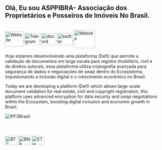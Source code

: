 ## Olá, Eu sou ASPPIBRA- Associaçâo dos Proprietários e Posseiros de Imóveis No Brasil. 
<div style="display: inline_block"><br>
<a class="text-light" href="https://asppibra.com.br/">
<img align="center" alt="Website" height="50" width="60" src="https://user-images.githubusercontent.com/80177249/189126223-20cd8fe6-1ce8-4239-9dfe-c958ba70f937.svg">
</a>
<a class="text-light" href="https://t.me/MGWBR">
<img align="center" alt="Telegram" height="40" width="50" src="https://user-images.githubusercontent.com/80177249/188511853-a40bf29d-11dc-464c-8dc3-260c2f25b74a.svg">
</a> 
<a class="text-light" href="https://discord.gg/dHqkvBYd"> 
<img align="center" alt="discord" height="40" width="50" src="https://user-images.githubusercontent.com/80177249/188511253-cc40defa-1729-42a0-b86d-a5a52755dc83.svg">
</a>
<a class="text-light" href="https://twitter.com/ASPPIBRA_ORG">
<img align="center" alt="twitter" height="40" width="50" src="https://user-images.githubusercontent.com/80177249/188512090-bd3ff1cf-ac59-4bcd-ae56-8034594855f8.svg">
</a>
<a class="text-light" href="https:///">
<img align="center" alt="Website" height="60" width="70" src="https://user-images.githubusercontent.com/80177249/189129817-0793f573-cffd-473c-b93a-a56170699920.svg">
</a> 
</div>
<div style="display: inline_block"><br> 
</div>
Hoje estamos desenvolvendo uma plataforma (Defi) que permite a validação de documentos em larga escala para registro imobiliário, civil e de direitos autorais, essa plataforma utiliza criptografia avançada para segurança de dados e negociações de swap dentro do Ecossistema, impulsionando a inclusão digital e o crescimento econômico no Brasil.

Today we are developing a platform (Defi) which allows large-scale document validation for real estate, civil and copyright registration, this platform uses advanced encryption for data security and swap negotiations within the Ecosystem, boosting digital inclusion and economic growth in Brazil.

![IPFSBrasil](https://user-images.githubusercontent.com/80177249/182133620-af61db1e-bab3-4325-99f4-d4da56f517ab.png)
<h1 ></h1>

<div style="display: inline_block"><br>
 <img align="center" alt="BTC" height="30" width="40" src="https://user-images.githubusercontent.com/80177249/180482937-475896ac-4853-470f-80da-dae18bcf7748.svg">
 <img align="center" alt="BNB" height="30" width="40" src="https://user-images.githubusercontent.com/80177249/180481724-2560053f-dcd3-4879-a63f-5801eb373e66.svg">
 <img align="center" alt="ETH" height="30" width="40" src="https://user-images.githubusercontent.com/80177249/180481896-cf45cdde-72f9-4986-8181-9ee64fae126d.svg">
 
</div>



